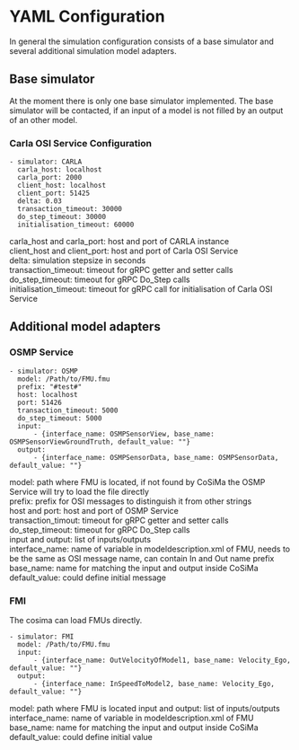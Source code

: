 # YAML Configuration

In general the simulation configuration consists of a base simulator and several additional simulation model adapters.

## Base simulator

At the moment there is only one base simulator implemented. The base simulator will be contacted, if an input of a model is not filled by an output of an other model.

### Carla OSI Service Configuration
```
- simulator: CARLA
  carla_host: localhost
  carla_port: 2000
  client_host: localhost
  client_port: 51425
  delta: 0.03
  transaction_timeout: 30000
  do_step_timeout: 30000
  initialisation_timeout: 60000
```

carla_host and carla_port: host and port of CARLA instance  
client_host and client_port: host and port of Carla OSI Service  
delta: simulation stepsize in seconds  
transaction_timeout: timeout for gRPC getter and setter calls  
do_step_timeout: timeout for gRPC Do_Step calls  
initialisation_timeout: timeout for gRPC call for initialisation of Carla OSI Service

## Additional model adapters

### OSMP Service

```
- simulator: OSMP
  model: /Path/to/FMU.fmu
  prefix: "#test#"
  host: localhost
  port: 51426
  transaction_timeout: 5000
  do_step_timeout: 5000
  input:
      - {interface_name: OSMPSensorView, base_name: OSMPSensorViewGroundTruth, default_value: ""}
  output:
      - {interface_name: OSMPSensorData, base_name: OSMPSensorData, default_value: ""}
```

model: path where FMU is located, if not found by CoSiMa the OSMP Service will try to load the file directly  
prefix: prefix for OSI messages to distinguish it from other strings  
host and port: host and port of OSMP Service  
transaction_timout: timeout for gRPC getter and setter calls  
do_step_timeout: timeout for gRPC Do_Step calls  
input and output: list of inputs/outputs  
  interface_name: name of variable in modeldescription.xml of FMU, needs to be the same as OSI message name, can contain In and Out name prefix  
  base_name: name for matching the input and output inside CoSiMa  
  default_value: could define initial message
  
### FMI

The cosima can load FMUs directly.

```
- simulator: FMI
  model: /Path/to/FMU.fmu
  input:
      - {interface_name: OutVelocityOfModel1, base_name: Velocity_Ego, default_value: ""}
  output:
      - {interface_name: InSpeedToModel2, base_name: Velocity_Ego, default_value: ""}
```

model: path where FMU is located
input and output: list of inputs/outputs  
  interface_name: name of variable in modeldescription.xml of FMU  
  base_name: name for matching the input and output inside CoSiMa  
  default_value: could define initial value
